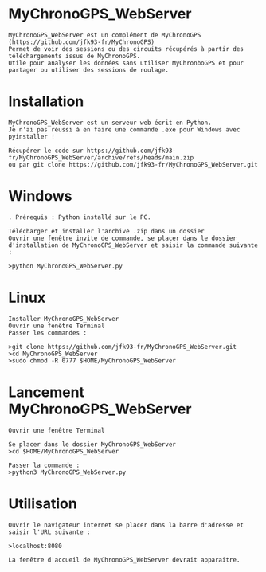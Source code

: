 # MyChronoGPS_WebServer

	MyChronoGPS_WebServer est un complément de MyChronoGPS (https://github.com/jfk93-fr/MyChronoGPS)
	Permet de voir des sessions ou des circuits récupérés à partir des téléchargements issus de MyChronoGPS.
	Utile pour analyser les données sans utiliser MyChronboGPS et pour partager ou utiliser des sessions de roulage.
	
# Installation

	MyChronoGPS_WebServer est un serveur web écrit en Python.
	Je n'ai pas réussi à en faire une commande .exe pour Windows avec pyinstaller !
	
	Récupérer le code sur https://github.com/jfk93-fr/MyChronoGPS_WebServer/archive/refs/heads/main.zip
	ou par git clone https://github.com/jfk93-fr/MyChronoGPS_WebServer.git
	
# Windows

	. Prérequis : Python installé sur le PC.
	
	Télécharger et installer l'archive .zip dans un dossier
	Ouvrir une fenêtre invite de commande, se placer dans le dossier d'installation de MyChronoGPS_WebServer et saisir la commande suivante :
	
	>python MyChronoGPS_WebServer.py
	
# Linux

	Installer MyChronoGPS_WebServer
	Ouvrir une fenêtre Terminal
	Passer les commandes :
	
	>git clone https://github.com/jfk93-fr/MyChronoGPS_WebServer.git
	>cd MyChronoGPS_WebServer
	>sudo chmod -R 0777 $HOME/MyChronoGPS_WebServer

# Lancement MyChronoGPS_WebServer

	Ouvrir une fenêtre Terminal

	Se placer dans le dossier MyChronoGPS_WebServer
	>cd $HOME/MyChronoGPS_WebServer
	
	Passer la commande :
	>python3 MyChronoGPS_WebServer.py

# Utilisation
	
	Ouvrir le navigateur internet se placer dans la barre d'adresse et saisir l'URL suivante :
	
	>localhost:8080
	
	La fenêtre d'accueil de MyChronoGPS_WebServer devrait apparaitre.
